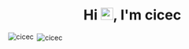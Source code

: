 <h1 align="center">Hi <img src="https://media.giphy.com/media/hvRJCLFzcasrR4ia7z/giphy.gif" width="25px">, I'm cicec</h1>

<p><img align="left" src="https://github-readme-stats.vercel.app/api/top-langs?username=cicec&show_icons=true&locale=en&layout=compact" alt="cicec" /></p>

<p>&nbsp;<img align="center" src="https://github-readme-stats.vercel.app/api?username=cicec&show_icons=true&locale=en" alt="cicec" /></p>
